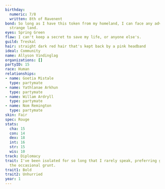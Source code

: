 ```yaml
---
birthday:
  numeric: 7/8
  written: 8th of Ravenent
bond: So long as I have this token from my homeland, I can face any adversity in this
  strange land.
eyes: Spring Green
flaw: I can't keep a secret to save my life, or anyone else's.
guild: Treskal
hair: straight dark red hair that's kept back by a pink headband
ideal: Community
name: Allyson Vindinglag
organizations: []
partyID: 15
race: Human
relationships:
- name: Goetia Mistale
  type: partymate
- name: Yathlanae Arkhun
  type: partymate
- name: Willam Ardryll
  type: partymate
- name: Nom Remington
  type: partymate
skin: Fair
spec: Rouge
stats:
  cha: 15
  con: 14
  dex: 18
  int: 16
  str: 15
  wis: 10
track: Diplomacy
trait: I've been isolated for so long that I rarely speak, preferring gestures and
  the occasional grunt.
trait1: Bold
trait2: Unhurried
year: 1
---
```


